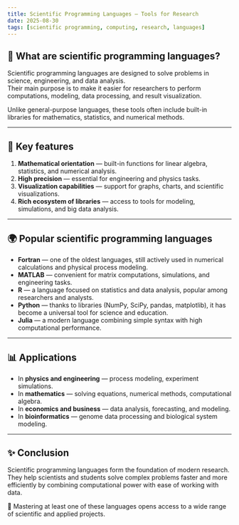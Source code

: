 ```yaml
---
title: Scientific Programming Languages — Tools for Research
date: 2025-08-30
tags: [scientific programming, computing, research, languages]
---
```


## 📖 What are scientific programming languages?  

Scientific programming languages are designed to solve problems in science, engineering, and data analysis.  
Their main purpose is to make it easier for researchers to perform computations, modeling, data processing, and result visualization.  

Unlike general-purpose languages, these tools often include built-in libraries for mathematics, statistics, and numerical methods.  

---

## 🔑 Key features  

1. **Mathematical orientation** — built-in functions for linear algebra, statistics, and numerical analysis.  
2. **High precision** — essential for engineering and physics tasks.  
3. **Visualization capabilities** — support for graphs, charts, and scientific visualizations.  
4. **Rich ecosystem of libraries** — access to tools for modeling, simulations, and big data analysis.  

---

## 🌍 Popular scientific programming languages  

- **Fortran** — one of the oldest languages, still actively used in numerical calculations and physical process modeling.  
- **MATLAB** — convenient for matrix computations, simulations, and engineering tasks.  
- **R** — a language focused on statistics and data analysis, popular among researchers and analysts.  
- **Python** — thanks to libraries (NumPy, SciPy, pandas, matplotlib), it has become a universal tool for science and education.  
- **Julia** — a modern language combining simple syntax with high computational performance.  

---

## 📊 Applications  

- In **physics and engineering** — process modeling, experiment simulations.  
- In **mathematics** — solving equations, numerical methods, computational algebra.  
- In **economics and business** — data analysis, forecasting, and modeling.  
- In **bioinformatics** — genome data processing and biological system modeling.  

---

## ✨ Conclusion  

Scientific programming languages form the foundation of modern research.  
They help scientists and students solve complex problems faster and more efficiently by combining computational power with ease of working with data.  

📌 Mastering at least one of these languages opens access to a wide range of scientific and applied projects.  

